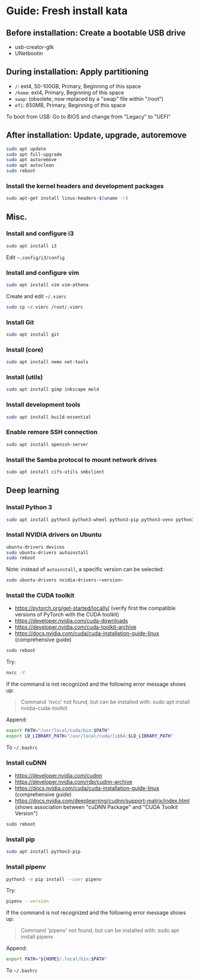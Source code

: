 # Guide: Fresh install kata

## Before installation: Create a bootable USB drive

- usb-creator-gtk
- UNetbootin

## During installation: Apply partitioning

- `/`: ext4, 50-100GB, Primary, Beginning of this space
- `/home`: ext4, Primary, Beginning of this space
- `swap`: (obsolete, now replaced by a "swap" file within "/root")
- `efi`: 650MB, Primary, Beginning of this space

To boot from USB: Go to BIOS and change from "Legacy" to "UEFI"

## After installation: Update, upgrade, autoremove

```sh
sudo apt update
sudo apt full-upgrade
sudo apt autoremove
sudo apt autoclean
sudo reboot
```

### Install the kernel headers and development packages

```sh
sudo apt-get install linux-headers-$(uname -r)
```

## Misc.

### Install and configure i3

```sh
sudo apt install i3
```
Edit `~.config/i3/config`

### Install and configure vim

```sh
sudo apt install vim vim-athena
```
Create and edit `~/.vimrc`<br>
```sh
sudo cp ~/.vimrc /root/.vimrc
```

### Install Git

```sh
sudo apt install git
```

### Install (core)

```sh
sudo apt install nemo net-tools
```

### Install (utils)

```sh
sudo apt install gimp inkscape meld
```

### Install development tools

```sh
sudo apt install build-essential
```

### Enable remore SSH connection

```sh
sudo apt install openssh-server
```

### Install the Samba protocol to mount network drives

```sh
sudo apt install cifs-utils smbclient
```

## Deep learning

### Install Python 3

```sh
sudo apt install python3 python3-wheel python3-pip python3-venv python3-dev python3-setuptools
```

### Install NVIDIA drivers on Ubuntu

```sh
ubuntu-drivers devices
sudo ubuntu-drivers autoinstall
sudo reboot
```
Note: instead of `autoinstall`, a specific version can be selected:
```sh
sudo ubuntu-drivers nvidia-drivers-<version>
```

### Install the CUDA toolkit

- https://pytorch.org/get-started/locally/ (verify first the compatible versions of PyTorch with the CUDA toolkit)
- https://developer.nvidia.com/cuda-downloads
- https://developer.nvidia.com/cuda-toolkit-archive
- https://docs.nvidia.com/cuda/cuda-installation-guide-linux (comprehensive guide)

```sh
sudo reboot
```

Try:
```sh
nvcc -V
```
If the command is not recognized and the following error message shows up:
> Command 'nvcc' not found, but can be installed with:
> sudo apt install nvidia-cuda-toolkit

Append:
```sh
export PATH="/usr/local/cuda/bin:$PATH"
export LD_LIBRARY_PATH="/usr/local/cuda/lib64:$LD_LIBRARY_PATH"
```
To `~/.bashrc`

### Install cuDNN

- https://developer.nvidia.com/cudnn
- https://developer.nvidia.com/rdp/cudnn-archive
- https://docs.nvidia.com/cuda/cuda-installation-guide-linux (comprehensive guide)
- https://docs.nvidia.com/deeplearning/cudnn/support-matrix/index.html (shows association between "cuDNN Package" and "CUDA Toolkit Version")

```sh
sudo reboot
```

### Install pip

```sh
sudo apt install python3-pip
```

### Install pipenv

```sh
python3 -m pip install --user pipenv
```
Try:
```sh
pipenv --version
```
If the command is not recognized and the following error message shows up:
> Command 'pipenv' not found, but can be installed with:
> sudo apt install pipenv

Append:
```sh
export PATH="${HOME}/.local/bin:$PATH"
```
To `~/.bashrc`


